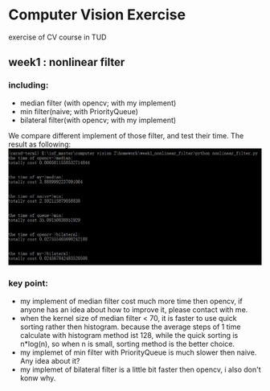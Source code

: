 # Computer Vision Exercise
exercise of CV course in TUD

## week1 : nonlinear filter
### including:
  * median filter (with opencv; with my implement)
  * min filter(naive; with PriorityQueue)
  * bilateral filter(with opencv; with my implement)


We compare different implement of those filter, and test their time. The result as following:
![](https://github.com/chrisHuxi/ComputerVisionExercise/blob/master/week1_nonlinear_filter/result.PNG)


### key point:
  * my implement of median filter cost much more time then opencv, if anyone has an idea about how to improve it, please 
    contact with me.
  * when the kernel size of median filter < 70, it is faster to use quick sorting rather then histogram. because the average steps of 1       time calculate with histogram method ist 128, while the quick sorting is n\*log(n), so when n is 
    small, sorting method is the better choice.
  * my implemet of min filter with PriorityQueue is much slower then naive. Any idea about it?
  * my implemet of bilateral filter is a little bit faster then opencv, i also don't konw why.
   
